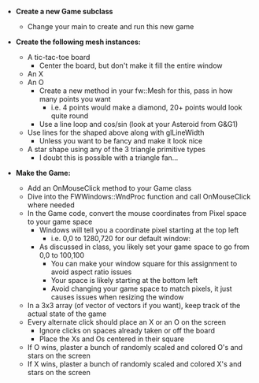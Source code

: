 
- **Create a new Game subclass**
	- Change your main to create and run this new game

- **Create the following mesh instances:**
	- A tic-tac-toe board
		- Center the board, but don't make it fill the entire window
	- An X
	- An O
		- Create a new method in your fw::Mesh for this, pass in how many points you want
			- i.e. 4 points would make a diamond, 20+ points would look quite round
		- Use a line loop and cos/sin (look at your Asteroid from G&G1)
	- Use lines for the shaped above along with glLineWidth
		- Unless you want to be fancy and make it look nice
	- A star shape using any of the 3 triangle primitive types
		- I doubt this is possible with a triangle fan...

- **Make the Game:**
	- Add an OnMouseClick method to your Game class
	- Dive into the FWWindows::WndProc function and call OnMouseClick where needed
	- In the Game code, convert the mouse coordinates from Pixel space to your game space
		- Windows will tell you a coordinate pixel starting at the top left
			- i.e. 0,0 to 1280,720 for our default window:
		- As discussed in class, you likely set your game space to go from 0,0 to 100,100
			- You can make your window square for this assignment to avoid aspect ratio issues
			- Your space is likely starting at the bottom left
			- Avoid changing your game space to match pixels, it just causes issues when resizing the window
	- In a 3x3 array (of vector of vectors if you want), keep track of the actual state of the game
	- Every alternate click should place an X or an O on the screen
		- Ignore clicks on spaces already taken or off the board
		- Place the Xs and Os centered in their square
	- If O wins, plaster a bunch of randomly scaled and colored O's and stars on the screen
	- If X wins, plaster a bunch of randomly scaled and colored X's and stars on the screen
